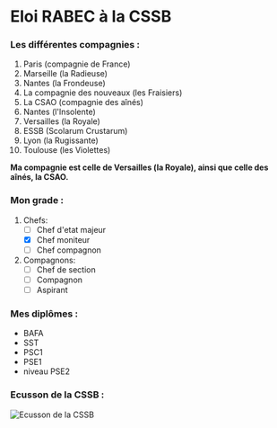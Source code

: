# Eloi RABEC à la CSSB
### Les différentes compagnies :
1. Paris (compagnie de France)
2. Marseille (la Radieuse)
3. Nantes (la Frondeuse)
4. La compagnie des nouveaux (les Fraisiers)
5. La CSAO (compagnie des aînés)
6. Nantes (l'Insolente)
7. Versailles (la Royale)
8. ESSB (Scolarum Crustarum)
9. Lyon (la Rugissante)
10. Toulouse (les Violettes)

**Ma compagnie est celle de Versailles (la Royale), ainsi que celle des aînés, la CSAO.**
### Mon grade :
1. Chefs:
    - [ ] Chef d'etat majeur
    - [x] Chef moniteur
    - [ ] Chef compagnon
2. Compagnons:
    - [ ] Chef de section
    - [ ] Compagnon
    - [ ] Aspirant

### Mes diplômes :
* BAFA
* SST
* PSC1
* PSE1
* niveau PSE2
### Ecusson de la CSSB :
![Ecusson de la CSSB](https://cssb.fr/wp-content/uploads/2019/02/logo_cssb_500x709-212x300.png)